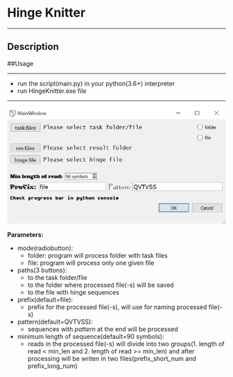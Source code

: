 # Hinge Knitter
___
## Description

##Usage
___
- run the script(main.py) in your python(3.6+) interpreter
- run HingeKnitter.exe file
___

![](img/main.jpg)

**Parameters:**
- mode(radiobutton):
  - folder: program will process folder with task files
  - file: program will process only one given file
- paths(3 buttons):
    - to the task folder/file
    - to the folder where processed file(-s) will be saved
    - to the file with hinge sequences
- prefix(default=file):
  - prefix for the processed file(-s), will use for naming processed file(-s)
- pattern(default=QVTVSS):
  - sequences with _pattern_ at the end will be processed
- minimum length of sequence(default=90 symbols):
  - reads in the processed file(-s) will divide into two 
  groups(1. length of read < min_len and 2. length of read >= min_len)
  and after processing will be writen in two 
  files(prefix_short_num and prefix_long_num)